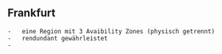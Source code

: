 ## Frankfurt

    -   eine Region mit 3 Avaibility Zones (physisch getrennt)
    -   rendundant gewährleistet
    -   